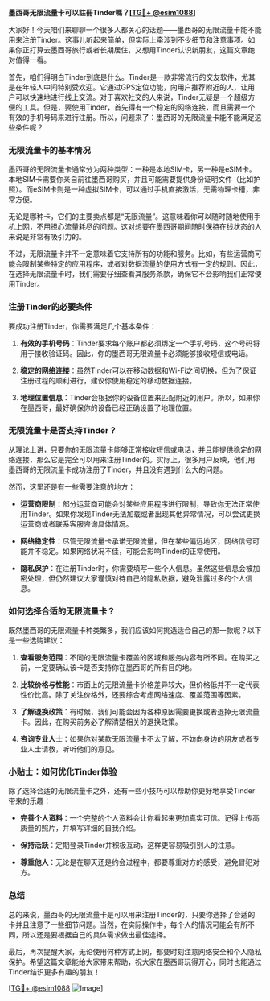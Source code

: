 **墨西哥无限流量卡可以註冊Tinder嗎？[[TG💪+ @esim1088](https://t.me/s/esim1088)]**

大家好！今天咱们来聊聊一个很多人都关心的话题——墨西哥的无限流量卡能不能用来注册Tinder。这事儿听起来简单，但实际上牵涉到不少细节和注意事项。如果你正打算去墨西哥旅行或者长期居住，又想用Tinder认识新朋友，这篇文章绝对值得一看。

首先，咱们得明白Tinder到底是什么。Tinder是一款非常流行的交友软件，尤其是在年轻人中间特别受欢迎。它通过GPS定位功能，向用户推荐附近的人，让用户可以快速地进行线上交流。对于喜欢社交的人来说，Tinder无疑是一个超级方便的工具。但是，要使用Tinder，首先得有一个稳定的网络连接，而且需要一个有效的手机号码来进行注册。所以，问题来了：墨西哥的无限流量卡能不能满足这些条件呢？

### **无限流量卡的基本情况**

墨西哥的无限流量卡通常分为两种类型：一种是本地SIM卡，另一种是eSIM卡。本地SIM卡需要你亲自前往墨西哥购买，并且可能需要提供身份证明文件（比如护照）。而eSIM卡则是一种虚拟SIM卡，可以通过手机直接激活，无需物理卡槽，非常方便。

无论是哪种卡，它们的主要卖点都是“无限流量”。这意味着你可以随时随地使用手机上网，不用担心流量耗尽的问题。这对想要在墨西哥期间随时保持在线状态的人来说是非常有吸引力的。

不过，无限流量卡并不一定意味着它支持所有的功能和服务。比如，有些运营商可能会限制某些特定的应用程序，或者对数据流量的使用方式有一定的规则。因此，在选择无限流量卡时，我们需要仔细查看其服务条款，确保它不会影响我们正常使用Tinder。

### **注册Tinder的必要条件**

要成功注册Tinder，你需要满足几个基本条件：

1. **有效的手机号码**：Tinder要求每个账户都必须绑定一个手机号码，这个号码将用于接收验证码。因此，你的墨西哥无限流量卡必须能够接收短信或电话。

2. **稳定的网络连接**：虽然Tinder可以在移动数据和Wi-Fi之间切换，但为了保证注册过程的顺利进行，建议你使用稳定的移动数据连接。

3. **地理位置信息**：Tinder会根据你的设备位置来匹配附近的用户。所以，如果你在墨西哥，最好确保你的设备已经正确设置了地理位置。

### **无限流量卡是否支持Tinder？**

从理论上讲，只要你的无限流量卡能够正常接收短信或电话，并且能提供稳定的网络连接，那么它是完全可以用来注册Tinder的。实际上，很多用户反映，他们用墨西哥的无限流量卡成功注册了Tinder，并且没有遇到什么大的问题。

然而，这里还是有一些需要注意的地方：

- **运营商限制**：部分运营商可能会对某些应用程序进行限制，导致你无法正常使用Tinder。如果你发现Tinder无法加载或者出现其他异常情况，可以尝试更换运营商或者联系客服咨询具体情况。
  
- **网络稳定性**：尽管无限流量卡承诺无限流量，但在某些偏远地区，网络信号可能并不稳定。如果网络状况不佳，可能会影响Tinder的正常使用。

- **隐私保护**：在注册Tinder时，你需要填写一些个人信息。虽然这些信息会被加密处理，但仍然建议大家谨慎对待自己的隐私数据，避免泄露过多的个人信息。

### **如何选择合适的无限流量卡？**

既然墨西哥的无限流量卡种类繁多，我们应该如何挑选适合自己的那一款呢？以下是一些选购建议：

1. **查看服务范围**：不同的无限流量卡覆盖的区域和服务内容有所不同。在购买之前，一定要确认该卡是否支持你在墨西哥的所有目的地。

2. **比较价格与性能**：市面上的无限流量卡价格差异较大，但价格低并不一定代表性价比高。除了关注价格外，还要综合考虑网络速度、覆盖范围等因素。

3. **了解退换政策**：有时候，我们可能会因为各种原因需要更换或者退掉无限流量卡。因此，在购买前务必了解清楚相关的退换政策。

4. **咨询专业人士**：如果你对某款无限流量卡不太了解，不妨向身边的朋友或者专业人士请教，听听他们的意见。

### **小贴士：如何优化Tinder体验**

除了选择合适的无限流量卡之外，还有一些小技巧可以帮助你更好地享受Tinder带来的乐趣：

- **完善个人资料**：一个完整的个人资料会让你看起来更加真实可信。记得上传高质量的照片，并填写详细的自我介绍。

- **保持活跃**：定期登录Tinder并积极互动，这样更容易吸引别人的注意。

- **尊重他人**：无论是在聊天还是约会过程中，都要尊重对方的感受，避免冒犯对方。

### **总结**

总的来说，墨西哥的无限流量卡是可以用来注册Tinder的，只要你选择了合适的卡并且注意了一些细节问题。当然，在实际操作中，每个人的情况可能会有所不同，所以还是要根据自己的具体需求做出最佳选择。

最后，再次提醒大家，无论使用何种方式上网，都要时刻注意网络安全和个人隐私保护。希望这篇文章能给大家带来帮助，祝大家在墨西哥玩得开心，同时也能通过Tinder结识更多有趣的朋友！

[[TG💪+ @esim1088](https://t.me/s/esim1088) ![Image](https://i.postimg.cc/4NQfJmqS/Snipaste-2025-05-13-00-14-12.png)]